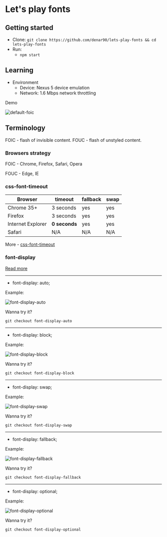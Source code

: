 # Let's play fonts

## Getting started

* Clone: `git clone https://github.com/denar90/lets-play-fonts && cd lets-play-fonts`
* Run:
    * `npm start`

## Learning

* Environment 
    * Device:  Nexus 5 device emulation
    * Network: 1.6 Mbps network throttling

Demo

![default-foic](https://user-images.githubusercontent.com/6231516/28908153-86131944-782a-11e7-954c-3ce58cea4d08.gif)


## Terminology

FOIC - flash of invisible content.
FOUC - flash of unstyled content.

### Browsers strategy

FOIC - Chrome, Firefox, Safari, Opera

FOUC - Edge, IE

### css-font-timeout

Browser            | timeout      | fallback  | swap
------------------ | ------------ | --------- | --------
Chrome 35+         | 3 seconds    | yes       | yes
Firefox            | 3 seconds    | yes       | yes
Internet Explorer  | **0 seconds**| yes       | yes
Safari             | N/A          | N/A       | N/A


More - [css-font-timeout](https://github.com/igrigorik/css-font-timeout)

### font-display

[Read more](https://developer.mozilla.org/en-US/docs/Web/CSS/@font-face/font-display)

----

* font-display: auto;

Example:

![font-display-auto](https://user-images.githubusercontent.com/6231516/28987206-ffd48864-7972-11e7-8b6a-fb17d121bea4.gif)

Wanna try it?

`git checkout font-display-auto`

----

* font-display: block;

Example:

![font-display-block](https://user-images.githubusercontent.com/6231516/28987205-ffd3201e-7972-11e7-9a83-475b6176a07a.gif)

Wanna try it?

`git checkout font-display-block`

----

* font-display: swap;

Example:

![font-display-swap](https://user-images.githubusercontent.com/6231516/28987216-05cf23d2-7973-11e7-9ce8-b041c69377d5.gif)

Wanna try it?

`git checkout font-display-swap`

----

* font-display: fallback;

Example:

![font-display-fallback](https://user-images.githubusercontent.com/6231516/28987215-05b49f1c-7973-11e7-99db-2b736ea3fb08.gif)

Wanna try it?

`git checkout font-display-fallback`

----

* font-display: optional;

Example:

![font-display-optional](https://user-images.githubusercontent.com/6231516/28987214-05b43554-7973-11e7-9a6e-d7dd1227ed63.gif)

Wanna try it?

`git checkout font-display-optional`

